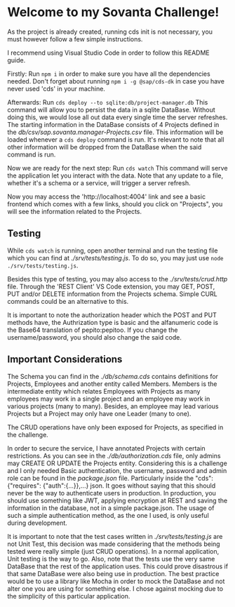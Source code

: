 
# Welcome to my Sovanta Challenge!

As the project is already created, running cds init is not necessary,
you must however follow a few simple instructions.

I recommend using Visual Studio Code in order to follow this README guide.

Firstly:
Run `npm i` in order to make sure you have all the dependencies needed. Don't forget about running `npm i -g @sap/cds-dk` in case you have never used 'cds' in your machine.

Afterwards: 
Run `cds deploy --to sqlite:db/project-manager.db`
This command will allow you to persist the data in a sqlite DataBase. Without doing this, we would lose all out data every single time the server refreshes.
The starting information in the DataBase consists of 4 Projects defined in the *db/csv/sap.sovanta.manager-Projects.csv* file. This information will be loaded whenever a `cds deploy` command is run. It's relevant to note that all other information will be dropped from the DataBase when the said command is run.

Now we are ready for the next step:
Run `cds watch`
This command will serve the application let you interact with the data. Note that any update to a file, whether it's a schema or a service, will trigger a server refresh.

Now you may access the 'http://localhost:4004' link and see a basic frontend which comes with a few links, should you click on "Projects", you will see the information related to the Projects.

## Testing

While `cds watch` is running, open another terminal and run the testing file which you can find at *./srv/tests/testing.js*. To do so, you may just use `node ./srv/tests/testing.js`.

Besides this type of testing, you may also access to the *./srv/tests/crud.http* file. Through the 'REST Client' VS Code extension, you may GET, POST, PUT and/or DELETE information from the Projects schema.
Simple CURL commands could be an alternative to this.

It is important to note the authorization header which the POST and PUT methods have, the Authrization type is basic and the alfanumeric code is the Base64 translation of pepito:pepitoo. If you change the username/password, you should also change the said code.


## Important Considerations

The Schema you can find in the *./db/schema.cds* contains definitions for Projects, Employees and another entity called Members. 
Members is the intermediate entity which relates Employees with Projects as many employees may work in a single project and an employee may work in various projects (many to many). Besides, an employee may lead various Projects but a Project may only have one Leader (many to one).


The CRUD operations have only been exposed for Projects, as specified in the challenge.


In order to secure the service, I have annotated Projects with certain restrictions. As you can see in the *./db/authorization.cds* file, only admins may CREATE OR UPDATE the Projects entity.
Considering this is a challenge and I only needed Basic authentication, the username, password and admin role can be found in the *package.json* file. Particularly inside the "cds": {"requires": {"auth":{...}},...} json.
It goes without saying that this should never be the way to authenticate users in production. In production, you should use something like JWT, applying encryption at REST and saving the information in the database, not in a simple package.json. 
The usage of such a simple authentication method, as the one I used, is only useful during development.


It is important to note that the test cases written in *./srv/tests/testing.js* are not Unit Test, this decision was made considering that the methods being tested were really simple (just CRUD operations). In a normal application, Unit testing is the way to go.
Also, note that the tests use the very same DataBase that the rest of the application uses. This could prove disastrous if that same DataBase were also being use in production. The best practice would be to use a library like Mocha in order to mock the DataBase and not alter one you are using for something else. I chose against mocking due to the simplicity of this particular application.

